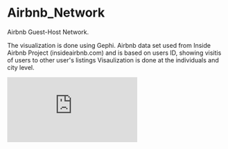 # Airbnb_Network
Airbnb Guest-Host Network. 

The visualization is done using Gephi.
Airbnb data set used from Inside Airbnb Project (insideairbnb.com) and is based on users ID, showing visitis of users to other user's listings
Visaulization is done at the individuals and city level. 

![alt tag](https://github.com/mmosleh/Airbnb_Network/blob/master/Host_Guest_all.pdf)
